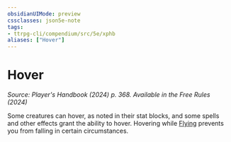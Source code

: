 ```yaml
---
obsidianUIMode: preview
cssclasses: json5e-note
tags:
- ttrpg-cli/compendium/src/5e/xphb
aliases: ["Hover"]
---
```

# Hover
*Source: Player's Handbook (2024) p. 368. Available in the Free Rules (2024)* 

Some creatures can hover, as noted in their stat blocks, and some spells and other effects grant the ability to hover. Hovering while [Flying](3-Compendium/rules/variant-rules/flying-xphb.md) prevents you from falling in certain circumstances.